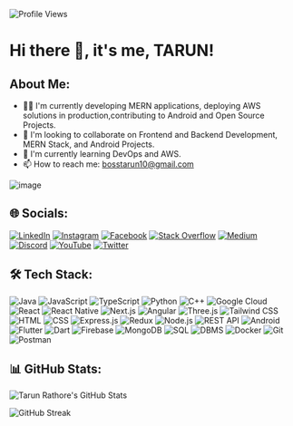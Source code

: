 ![Profile Views](https://komarev.com/ghpvc/?username=yourusername&color=blue)

# Hi there 👋, it's me, TARUN!

## About Me:
- 👨‍💻 I'm currently developing MERN applications, deploying AWS solutions in production,contributing to Android and Open Source Projects.
- 🌱 I'm looking to collaborate on Frontend and Backend Development, MERN Stack, and Android Projects.
- 🔧 I'm currently learning DevOps and AWS.
- 📫 How to reach me: [bosstarun10@gmail.com](mailto:bosstarun10@gmail.com) 

![image](https://github.com/user-attachments/assets/f684b3a3-68da-4f0e-82ef-9ddee61c9758)


## 🌐 Socials:
[![LinkedIn](https://img.shields.io/badge/LinkedIn-blue?style=flat-square&logo=linkedin)](https://www.linkedin.com/in/tarun-rathore-906b0426a)
[![Instagram](https://img.shields.io/badge/Instagram-E4405F?style=flat-square&logo=instagram&logoColor=white)](https://www.instagram.com/_itz_tarun.67/)
[![Facebook](https://img.shields.io/badge/Facebook-1877F2?style=flat-square&logo=facebook&logoColor=white)](https://www.facebook.com/profile.php?id=61557458771247)
[![Stack Overflow](https://img.shields.io/badge/Stack%20Overflow-FE7A16?style=flat-square&logo=stack-overflow&logoColor=white)](https://stackoverflow.com/users/23697536/tarun-rathore)
[![Medium](https://img.shields.io/badge/Medium-12100E?style=flat-square&logo=medium&logoColor=white)](https://medium.com/@bosstarun10)
[![Discord](https://img.shields.io/badge/Discord-5865F2?style=flat-square&logo=discord&logoColor=white)](https://discord.com)
[![YouTube](https://img.shields.io/badge/YouTube-FF0000?style=flat-square&logo=youtube&logoColor=white)](https://www.youtube.com/@gamerbattle1582)
[![Twitter](https://img.shields.io/badge/Twitter-1DA1F2?style=flat-square&logo=twitter&logoColor=white)](https://x.com/tarun3210)


## 🛠 Tech Stack:
![Java](https://img.shields.io/badge/Java-ED8B00?style=flat-square&logo=java&logoColor=white)
![JavaScript](https://img.shields.io/badge/JavaScript-F7DF1E?style=flat-square&logo=javascript&logoColor=black)
![TypeScript](https://img.shields.io/badge/TypeScript-007ACC?style=flat-square&logo=typescript&logoColor=white)
![Python](https://img.shields.io/badge/Python-3670A0?style=flat-square&logo=python&logoColor=ffdd54)
![C++](https://img.shields.io/badge/C++-00599C?style=flat-square&logo=c%2B%2B&logoColor=white)
![Google Cloud](https://img.shields.io/badge/Google%20Cloud-4285F4?style=flat-square&logo=google-cloud&logoColor=white)
![React](https://img.shields.io/badge/React-20232A?style=flat-square&logo=react&logoColor=61DAFB)
![React Native](https://img.shields.io/badge/React%20Native-20232A?style=flat-square&logo=react&logoColor=61DAFB)
![Next.js](https://img.shields.io/badge/Next.js-000000?style=flat-square&logo=next-dot-js&logoColor=white)
![Angular](https://img.shields.io/badge/Angular-DD0031?style=flat-square&logo=angular&logoColor=white)
![Three.js](https://img.shields.io/badge/Three.js-000000?style=flat-square&logo=three-dot-js&logoColor=white)
![Tailwind CSS](https://img.shields.io/badge/Tailwind%20CSS-38B2AC?style=flat-square&logo=tailwind-css&logoColor=white)
![HTML](https://img.shields.io/badge/HTML5-E34F26?style=flat-square&logo=html5&logoColor=white)
![CSS](https://img.shields.io/badge/CSS3-1572B6?style=flat-square&logo=css3&logoColor=white)
![Express.js](https://img.shields.io/badge/Express.js-404D59?style=flat-square)
![Redux](https://img.shields.io/badge/Redux-764ABC?style=flat-square&logo=redux&logoColor=white)
![Node.js](https://img.shields.io/badge/Node.js-43853D?style=flat-square&logo=node-dot-js&logoColor=white)
![REST API](https://img.shields.io/badge/REST%20API-25D366?style=flat-square&logo=api&logoColor=white)
![Android](https://img.shields.io/badge/Android-3DDC84?style=flat-square&logo=android&logoColor=white)
![Flutter](https://img.shields.io/badge/Flutter-02569B?style=flat-square&logo=flutter&logoColor=white)
![Dart](https://img.shields.io/badge/Dart-0175C2?style=flat-square&logo=dart&logoColor=white)
![Firebase](https://img.shields.io/badge/Firebase-FFCA28?style=flat-square&logo=firebase&logoColor=white)
![MongoDB](https://img.shields.io/badge/MongoDB-4EA94B?style=flat-square&logo=mongodb&logoColor=white)
![SQL](https://img.shields.io/badge/SQL-4479A1?style=flat-square&logo=sqlite&logoColor=white)
![DBMS](https://img.shields.io/badge/DBMS-003545?style=flat-square&logo=database&logoColor=white)
![Docker](https://img.shields.io/badge/Docker-2496ED?style=flat-square&logo=docker&logoColor=white)
![Git](https://img.shields.io/badge/Git-F05032?style=flat-square&logo=git&logoColor=white)
![Postman](https://img.shields.io/badge/Postman-FF6C37?style=flat-square&logo=postman&logoColor=white)

## 📊 GitHub Stats:
![Tarun Rathore's GitHub Stats](https://github-readme-stats.vercel.app/api?username=tarun-3626&show_icons=true&theme=radical)

![GitHub Streak](https://streak-stats.demolab.com/?user=tarun-3626&theme=radical)



